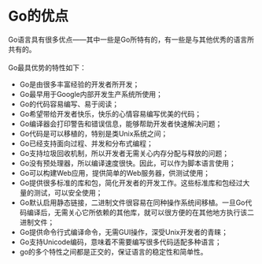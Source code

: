 # **Go的优点**
Go语言具有很多优点——其中一些是Go所特有的，有一些是与其他优秀的语言所共有的。
<br>
<br>
Go最具优势的特性如下：
+ Go是由很多丰富经验的开发者所开发；
+ Go最早用于Google内部开发生产系统所使用；
+ Go的代码容易编写、易于阅读；
+ Go希望带给开发者快乐，快乐的心情容易编写优美的代码；
+ Go编译器会打印警告和错误信息，能够帮助开发者快速解决问题；
+ Go代码是可以移植的，特别是类Unix系统之间；
+ Go已经支持面向过程、并发和分布式编程；
+ Go支持垃圾回收机制，所以开发者无需关心内存分配与释放的问题；
+ Go没有预处理器，所以编译速度很快。因此，可以作为脚本语言使用；
+ Go可以构建Web应用，提供简单的Web服务器，供测试使用；
+ Go提供很多标准的库和包，简化开发者的开发工作。这些标准库和包经过大量的测试，可以安全使用；
+ Go默认启用静态链接，二进制文件很容易在同种操作系统间移植。一旦Go代码编译后，无需关心它所依赖的其他库，就可以很方便的在其他地方执行该二进制文件；
+ Go提供命令行式编译命令，无需GUI操作，深受Unix开发者的青睐；
+ Go支持Unicode编码，意味着不需要编写很多代码适配多种语言；
+ go的多个特性之间都是正交的，保证语言的稳定性和简单性。

